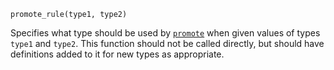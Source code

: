 ```
promote_rule(type1, type2)
```

Specifies what type should be used by [`promote`](@ref) when given values of types `type1` and `type2`. This function should not be called directly, but should have definitions added to it for new types as appropriate.
